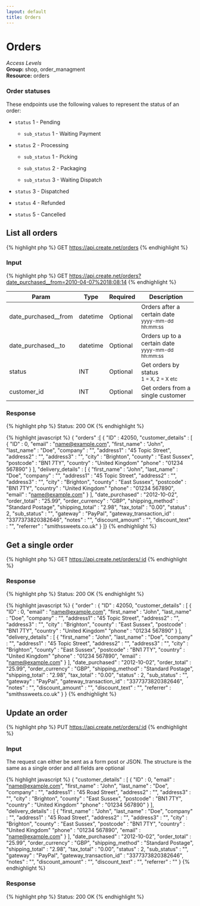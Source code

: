 ```yaml
---
layout: default
title: Orders
---
```


Orders
=============

*Access Levels*    
__Group:__ shop, order_managment     
__Resource:__ orders

### Order statuses
These endpoints use the following values to represent the status of an order:

 - `status` 1 - Pending
 
   - `sub_status` 1 - Waiting Payment
   
 - `status` 2 - Processing
 
   - `sub_status` 1 - Picking
   
   - `sub_status` 2 - Packaging
   
   - `sub_status` 3 - Waiting Dispatch
   
 - `status` 3 - Dispatched
 
 - `status` 4 - Refunded
 
 - `status` 5 - Cancelled
 

List all orders
-------------------

{% highlight php %}
GET 	https://api.create.net/orders
{% endhighlight %}

### Input

{% highlight php %}
GET 	https://api.create.net/orders?date_purchased__from=2010-04-07%2018:08:14
{% endhighlight %}

<table>
	<thead>
		<tr>
			<th>Param</th>
			<th>Type</th>
			<th>Required</th>
			<th>Description</th>
		</tr>
	</thead>
	<tbody>
		<tr>
			<td>date_purchased__from</td>
			<td>datetime</td>
			<td>Optional</td>
			<td>Orders after a certain date <br /><small>yyyy-mm-dd hh:mm:ss</small></td>
		</tr>
		<tr>
			<td>date_purchased__to</td>
			<td>datetime</td>
			<td>Optional</td>
			<td>Orders up to a certain date <br /><small>yyyy-mm-dd hh:mm:ss</small></td>
		</tr>
		<tr>
			<td>status</td>
			<td>INT</td>
			<td>Optional</td>
			<td>Get orders by status <br /><small>1 = X, 2 = X etc</small></td>
		</tr>
		<tr>
			<td>customer_id</td>
			<td>INT</td>
			<td>Optional</td>
			<td>Get orders from a single customer</td>
		</tr>
	</tbody>
</table>

### Response

{% highlight php %}
Status: 200 OK
{% endhighlight %}

{% highlight javascript %}
{ "orders" :[
	{
		"ID" : 42050,
		"customer_details" : [
			{
				"ID" : 0,
				"email" : "name@example.com",
				"first_name" : "John",
				"last_name" : "Doe",
				"company" : "",
				"address1" : "45 Topic Street",
				"address2" : "",
				"address3" : "",
				"city" : "Brighton",
				"county" : "East Sussex",
				"postcode" : "BN1 7TY",
				"country" : "United Kingdom"
				"phone" : "01234 567890"
			}
		],
		"delivery_details" : [
			{
				"first_name" : "John",
				"last_name" : "Doe",
				"company" : "",
				"address1" : "45 Topic Street",
				"address2" : "",
				"address3" : "",
				"city" : "Brighton",
				"county" : "East Sussex",
				"postcode" : "BN1 7TY",
				"country" : "United Kingdom"
				"phone" : "01234 567890",
				"email" : "name@example.com"
			}
		],
		"date_purchased" : "2012-10-02",
		"order_total" : "25.99",
		"order_currency" : "GBP",
		"shipping_method" : "Standard Postage",
		"shipping_total" : "2.98",
		"tax_total" : "0.00",
		"status" : 2,
		"sub_status" : "",
		"gateway" : "PayPal",
		"gateway_transaction_id" : "3377373820382646",
		"notes" : "",
		"discount_amount" : "",
		"discount_text" : "",
		"referrer" : "smithssweets.co.uk"
	}
]}
{% endhighlight %}

Get a single order
-------------------------

{% highlight php %}
GET 	https://api.create.net/orders/:id
{% endhighlight %}

### Response

{% highlight php %}
Status: 200 OK
{% endhighlight %}

{% highlight javascript %}
{ "order" :
	{
		"ID" : 42050,
		"customer_details" : [
			{
				"ID" : 0,
				"email" : "name@example.com",
				"first_name" : "John",
				"last_name" : "Doe",
				"company" : "",
				"address1" : "45 Topic Street",
				"address2" : "",
				"address3" : "",
				"city" : "Brighton",
				"county" : "East Sussex",
				"postcode" : "BN1 7TY",
				"country" : "United Kingdom"
				"phone" : "01234 567890"
			}
		],
		"delivery_details" : [
			{
				"first_name" : "John",
				"last_name" : "Doe",
				"company" : "",
				"address1" : "45 Topic Street",
				"address2" : "",
				"address3" : "",
				"city" : "Brighton",
				"county" : "East Sussex",
				"postcode" : "BN1 7TY",
				"country" : "United Kingdom"
				"phone" : "01234 567890",
				"email" : "name@example.com"
			}
		],
		"date_purchased" : "2012-10-02",
		"order_total" : "25.99",
		"order_currency" : "GBP",
		"shipping_method" : "Standard Postage",
		"shipping_total" : "2.98",
		"tax_total" : "0.00",
		"status" : 2,
		"sub_status" : "",
		"gateway" : "PayPal",
		"gateway_transaction_id" : "3377373820382646",
		"notes" : "",
		"discount_amount" : "",
		"discount_text" : "",
		"referrer" : "smithssweets.co.uk"
	}
}
{% endhighlight %}

Update an order
-------------------------

{% highlight php %}
PUT 	https://api.create.net/orders/:id
{% endhighlight %}

### Input
The request can either be sent as a form post or JSON. The structure is the same as a single order and all fields are optional

{% highlight javascript %}
{
	"customer_details" : [
		{
			"ID" : 0,
			"email" : "name@example.com",
			"first_name" : "John",
			"last_name" : "Doe",
			"company" : "",
			"address1" : "45 Road Street",
			"address2" : "",
			"address3" : "",
			"city" : "Brighton",
			"county" : "East Sussex",
			"postcode" : "BN1 7TY",
			"country" : "United Kingdom"
			"phone" : "01234 567890"
		}
	],
	"delivery_details" : [
		{
			"first_name" : "John",
			"last_name" : "Doe",
			"company" : "",
			"address1" : "45 Road Street",
			"address2" : "",
			"address3" : "",
			"city" : "Brighton",
			"county" : "East Sussex",
			"postcode" : "BN1 7TY",
			"country" : "United Kingdom"
			"phone" : "01234 567890",
			"email" : "name@example.com"
		}
	],
	"date_purchased" : "2012-10-02",
	"order_total" : "25.99",
	"order_currency" : "GBP",
	"shipping_method" : "Standard Postage",
	"shipping_total" : "2.98",
	"tax_total" : "0.00",
	"status" : 2,
	"sub_status" : "",
	"gateway" : "PayPal",
	"gateway_transaction_id" : "3377373820382646",
	"notes" : "",
	"discount_amount" : "",
	"discount_text" : "",
	"referrer" : ""
}
{% endhighlight %}

### Response

{% highlight php %}
Status: 200 OK
{% endhighlight %}

